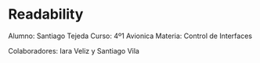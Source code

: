 # Readability

Alumno: Santiago Tejeda
Curso: 4º1 Avionica
Materia: Control de Interfaces

Colaboradores: Iara Veliz y Santiago Vila
